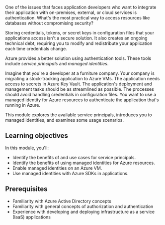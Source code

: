 One of the issues that faces application developers who want to integrate their application with on-premises, external, or cloud services is authentication. What's the most practical way to access resources like databases without compromising security?

Storing credentials, tokens, or secret keys in configuration files that your applications access isn't a secure solution. It also creates an ongoing technical debt, requiring you to modify and redistribute your application each time credentials change.

Azure provides a better solution using authentication tools. These tools include *service principals* and *managed identities*.

Imagine that you're a developer at a furniture company. Your company is migrating a stock-tracking application to Azure VMs. The application needs access to secrets in Azure Key Vault. The application's deployment and management tasks should be as streamlined as possible. The processes should avoid handling credentials in configuration files. You want to use a managed identity for Azure resources to authenticate the application that's running in Azure.

This module explores the available service principals, introduces you to managed identities, and examines some usage scenarios.

## Learning objectives

In this module, you'll:

- Identify the benefits of and use cases for service principals.
- Identify the benefits of using managed identities for Azure resources.
- Enable managed identities on an Azure VM.
- Use managed identities with Azure SDKs in applications.

## Prerequisites

- Familiarity with Azure Active Directory concepts
- Familiarity with general concepts of authorization and authentication
- Experience with developing and deploying infrastructure as a service (IaaS) applications